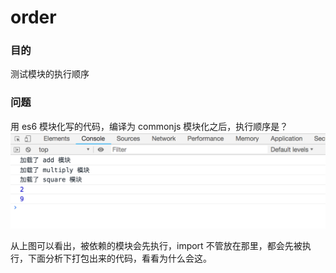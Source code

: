 # order

### 目的
测试模块的执行顺序

### 问题
用 es6 模块化写的代码，编译为 commonjs 模块化之后，执行顺序是？
![result](https://github.com/104gogo/sven/raw/master/packages/order/result.png)

从上图可以看出，被依赖的模块会先执行，import 不管放在那里，都会先被执行，下面分析下打包出来的代码，看看为什么会这。

